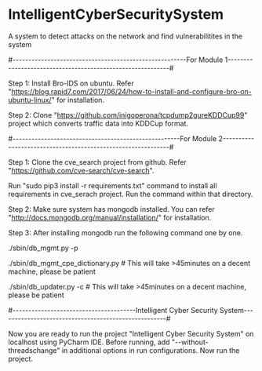 # IntelligentCyberSecuritySystem
A system to detect attacks on the network and find vulnerabilitites in the system


#-------------------------------------------------------For Module 1-----------------------------------------------------------#

Step 1: Install Bro-IDS on ubuntu. Refer "https://blog.rapid7.com/2017/06/24/how-to-install-and-configure-bro-on-ubuntu-linux/" for installation.

Step 2: Clone "https://github.com/inigoperona/tcpdump2gureKDDCup99" project which converts traffic data into KDDCup format.


#-----------------------------------------------------For Module 2-------------------------------------------------------------#


Step 1: Clone the cve_search project from github. Refer "https://github.com/cve-search/cve-search".

Run "sudo pip3 install -r requirements.txt" command to install all requirements in cve_serach project. Run the command within that directory.


Step 2: Make sure system has mongodb installed. You can refer "http://docs.mongodb.org/manual/installation/" for installation.


Step 3: After installing mongodb run the following command one by one.

./sbin/db_mgmt.py -p

./sbin/db_mgmt_cpe_dictionary.py	 # This will take >45minutes on a decent machine, please be patient

./sbin/db_updater.py -c			 # This will take >45minutes on a decent machine, please be patient


#---------------------------------------Intelligent Cyber Security System-----------------------------------------------------#



Now you are ready to run the project "Intelligent Cyber Security System" on localhost using PyCharm IDE.
Before running, add "--without-threadschange" in additional options in run configurations. Now run the project.
